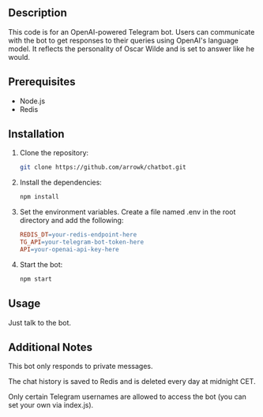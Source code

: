 ## Description

This code is for an OpenAI-powered Telegram bot. Users can communicate with the bot to get responses to their queries using OpenAI's language model. It reflects the personality of Oscar Wilde and is set to answer like he would.

## Prerequisites

- Node.js
- Redis

## Installation

1. Clone the repository:

   ```sh
   git clone https://github.com/arrowk/chatbot.git

2. Install the dependencies:

   ```sh
   npm install

3. Set the environment variables. Create a file named .env in the root directory and add the following:

    ```makefile
    REDIS_DT=your-redis-endpoint-here
    TG_API=your-telegram-bot-token-here
    API=your-openai-api-key-here

4. Start the bot:

   ```sh
   npm start
   
## Usage

Just talk to the bot.

## Additional Notes

This bot only responds to private messages.

The chat history is saved to Redis and is deleted every day at midnight CET.

Only certain Telegram usernames are allowed to access the bot (you can set your own via index.js).